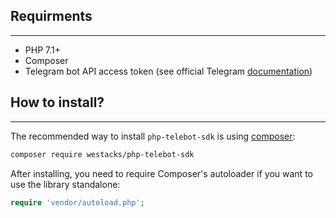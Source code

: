 ## Requirments

---

- PHP 7.1+
- Composer
- Telegram bot API access token (see official Telegram [documentation](https://core.telegram.org/bots/api#authorizing-your-bot))

## How to install?

---

The recommended way to install `php-telebot-sdk` is using [composer](https://getcomposer.org/):

```bash
composer require westacks/php-telebot-sdk
```

After installing, you need to require Composer's autoloader if you want to use the library standalone:

```php
require 'vendor/autoload.php';
```
